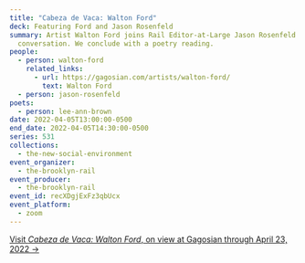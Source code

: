 ```yaml
---
title: "Cabeza de Vaca: Walton Ford"
deck: Featuring Ford and Jason Rosenfeld
summary: Artist Walton Ford joins Rail Editor-at-Large Jason Rosenfeld for a
  conversation. We conclude with a poetry reading.
people:
  - person: walton-ford
    related_links:
      - url: https://gagosian.com/artists/walton-ford/
        text: Walton Ford
  - person: jason-rosenfeld
poets:
  - person: lee-ann-brown
date: 2022-04-05T13:00:00-0500
end_date: 2022-04-05T14:30:00-0500
series: 531
collections:
  - the-new-social-environment
event_organizer:
  - the-brooklyn-rail
event_producer:
  - the-brooklyn-rail
event_id: recXDgjExFz3qbUcx
event_platform:
  - zoom
---
```

[Visit *Cabeza de Vaca: Walton Ford*, on view at Gagosian through April 23, 2022 →](https://gagosian.com/exhibitions/2022/walton-ford/)